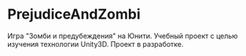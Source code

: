 # PrejudiceAndZombi
Игра "Зомби и предубеждения" на Юнити.
Учебный проект с целью изучения технологии Unity3D.
Проект в разработке.
